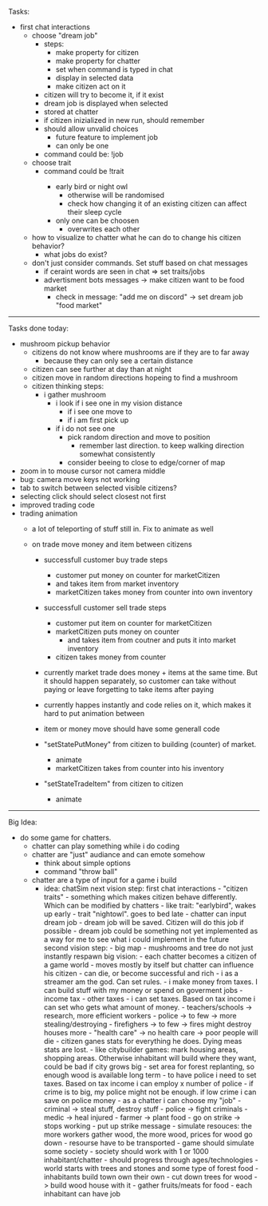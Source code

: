 Tasks:
- first chat interactions
    - choose "dream job"
        - steps:
            - make property for citizen
            - make property for chatter
            - set when command is typed in chat
            - display in selected data
            - make citizen act on it
        - citizen will try to become it, if it exist
        - dream job is displayed when selected
        - stored at chatter
        - if citizen inizialized in new run, should remember
        - should allow unvalid choices
            - future feature to implement job
            - can only be one
        - command could be: !job <choise>
    - choose trait
        - command could be !trait <choise>
            - early bird or night owl
                - otherwise will be randomised
                - check how changing it of an existing citizen can affect their sleep cycle
            - only one can be choosen
                - overwrites each other
    - how to visualize to chatter what he can do to change his citizen behavior?
        - what jobs do exist?
    - don't just consider commands. Set stuff based on chat messages
        - if ceraint words are seen in chat => set traits/jobs
        - advertisment bots messages -> make citizen want to be food market
            - check in message: "add me on discord"
                -> set dream job "food market"
    

---------------------------------------------------
Tasks done today:
- mushroom pickup behavior
    - citizens do not know where mushrooms are if they are to far away
        - because they can only see a certain distance
    - citizen can see further at day than at night
    - citizen move in random directions hopeing to find a mushroom
    - citizen thinking steps:
        - i gather mushroom
            - i look if i see one in my vision distance
                - if i see one move to
                 - if i am first pick up
            - if i do not see one
                - pick random direction and move to position
                    - remember last direction. to keep walking direction somewhat consistently
                - consider beeing to close to edge/corner of map
- zoom in to mouse cursor not camera middle
- bug: camera move keys not working
- tab to switch between selected visible citizens?
- selecting click should select closest not first
- improved trading code
- trading animation
    - a lot of teleporting of stuff still in. Fix to animate as well

    - on trade move money and item between citizens
        - successfull customer buy trade steps
            - customer put money on counter for marketCitizen
            - and takes item from market inventory
            - marketCitizen takes money from counter into own inventory
        - successfull customer sell trade steps
            - customer put item on counter for marketCitizen
            - marketCitizen puts money on counter
                - and takes item from coutner and puts it into market inventory
            - citizen takes money from counter

        - currently market trade does money + items at the same time. But it should happen separately, so customer can take without paying or leave forgetting to take items after paying
        - currently happes instantly and code relies on it, which makes it hard to put animation between
        - item or money move should have some generall code
        - "setStatePutMoney" from citizen to building (counter) of market.
            - animate
            - marketCitizen takes from counter into his inventory
        - "setStateTradeItem" from citizen to citizen
            - animate


--------------------------------------------------
Big Idea:
- do some game for chatters.
    - chatter can play something while i do coding
    - chatter are "just" audiance and can emote somehow
        - think about simple options
        - command "throw ball"
    - chatter are a type of input for a game i build
        - idea: chatSim
            next vision step:
                first chat interactions
                - "citizen traits"
                    - something which makes citizen behave differently. Which can be modified by chatters
                        - like trait: "earlybird", wakes up early
                        - trait "nightowl". goes to bed late
                -  chatter can input dream job
                    - dream job will be saved. Citizen will do this job if possible
                    - dream job could be something not yet implemented as a way for me to see what i could implement in the future                    
            second vision step:
                - big map
                - mushrooms and tree do not just instantly respawn
            big vision:
                - each chatter becomes a citizen of a game world
                    - moves mostly by itself but chatter can influence his citizen
                    - can die, or become successful and rich
                - i as a streamer am the god. Can set rules. 
                    - i make money from taxes. I can build stuff with my money or spend on goverment jobs
                        - income tax
                        - other taxes
                    - i can set taxes. Based on tax income i can set who gets what amount of money.
                        - teachers/schools -> research, more efficient workers
                        - police  -> to few -> more stealing/destroying
                        - firefighers -> to few -> fires might destroy houses more
                        - "health care" -> no health care -> poor people will die
                                - citizen ganes stats for everything he does. Dying meas stats are lost. 
                    - like citybuilder games: mark housing areas, shopping areas. Otherwise inhabitant will build where they want, could be bad if city grows big
                    - set area for forest replanting, so enough wood is available long term
                    - to have police i need to set taxes. Based on tax income i can employ x number of police
                        - if crime is to big, my police might not be enough. if low crime i can save on police money
                - as a chatter i can choose my "job"
                    - criminal -> steal stuff, destroy stuff
                    - police -> fight criminals
                    - medic -> heal injured
                    - farmer -> plant food
                    - go on strike -> stops working
                        - put up strike message
                - simulate resouces: the more workers gather wood, the more wood, prices for wood go down
                    - resourse have to be transported
                - game should simulate some society
                - society should work with 1 or 1000 inhabitant/chatter
                - should progress through ages/technologies
                - world starts with trees and stones and some type of forest food
                - inhabitants build town own their own
                    - cut down trees for wood -> build wood house with it
                    - gather fruits/meats for food
                    - each inhabitant can have job


